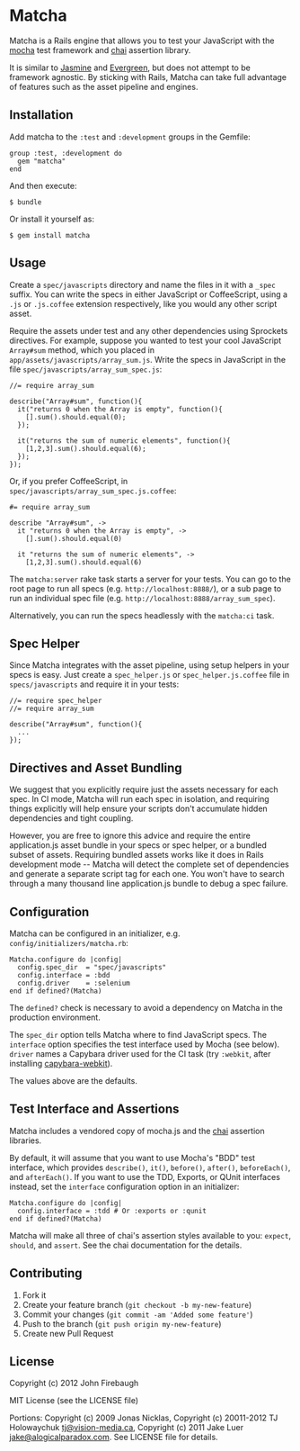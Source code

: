 # Matcha

Matcha is a Rails engine that allows you to test your JavaScript with the
[mocha](http://visionmedia.github.com/mocha/) test framework and [chai](http://chaijs.com/)
assertion library.

It is similar to [Jasmine](https://github.com/pivotal/jasmine-gem) and
[Evergreen](https://github.com/jnicklas/evergreen), but does not attempt to be framework
agnostic. By sticking with Rails, Matcha can take full advantage of features such as
the asset pipeline and engines.

## Installation

Add matcha to the `:test` and `:development` groups in the Gemfile:

    group :test, :development do
      gem "matcha"
    end

And then execute:

    $ bundle

Or install it yourself as:

    $ gem install matcha

## Usage

Create a `spec/javascripts` directory and name the files in it with a `_spec` suffix.
You can write the specs in either JavaScript or CoffeeScript, using a `.js` or
`.js.coffee` extension respectively, like you would any other script asset.

Require the assets under test and any other dependencies using Sprockets directives.
For example, suppose you wanted to test your cool JavaScript `Array#sum` method, which
you placed in `app/assets/javascripts/array_sum.js`. Write the specs in JavaScript in
the file `spec/javascripts/array_sum_spec.js`:

    //= require array_sum

    describe("Array#sum", function(){
      it("returns 0 when the Array is empty", function(){
        [].sum().should.equal(0);
      });

      it("returns the sum of numeric elements", function(){
        [1,2,3].sum().should.equal(6);
      });
    });

Or, if you prefer CoffeeScript, in `spec/javascripts/array_sum_spec.js.coffee`:

    #= require array_sum

    describe "Array#sum", ->
      it "returns 0 when the Array is empty", ->
        [].sum().should.equal(0)

      it "returns the sum of numeric elements", ->
        [1,2,3].sum().should.equal(6)

The `matcha:server` rake task starts a server for your tests. You can go to the root
page to run all specs (e.g. `http://localhost:8888/`), or a sub page to run an individual
spec file (e.g. `http://localhost:8888/array_sum_spec`).

Alternatively, you can run the specs headlessly with the `matcha:ci` task.

## Spec Helper

Since Matcha integrates with the asset pipeline, using setup helpers in your specs is
easy. Just create a `spec_helper.js` or `spec_helper.js.coffee` file in `specs/javascripts`
and require it in your tests:

    //= require spec_helper
    //= require array_sum

    describe("Array#sum", function(){
      ...
    });

## Directives and Asset Bundling

We suggest that you explicitly require just the assets necessary for each spec. In CI
mode, Matcha will run each spec in isolation, and requiring things explicitly will help
ensure your scripts don't accumulate hidden dependencies and tight coupling.

However, you are free to ignore this advice and require the entire application.js asset
bundle in your specs or spec helper, or a bundled subset of assets. Requiring bundled
assets works like it does in Rails development mode -- Matcha will detect the complete
set of dependencies and generate a separate script tag for each one. You won't have to
search through a many thousand line application.js bundle to debug a spec failure.

## Configuration

Matcha can be configured in an initializer, e.g. `config/initializers/matcha.rb`:

    Matcha.configure do |config|
      config.spec_dir  = "spec/javascripts"
      config.interface = :bdd
      config.driver    = :selenium
    end if defined?(Matcha)

The `defined?` check is necessary to avoid a dependency on Matcha in the production
environment.

The `spec_dir` option tells Matcha where to find JavaScript specs. The `interface`
option specifies the test interface used by Mocha (see below). `driver` names a
Capybara driver used for the CI task (try `:webkit`, after installing
[capybara-webkit](https://github.com/thoughtbot/capybara-webkit)).

The values above are the defaults.

## Test Interface and Assertions

Matcha includes a vendored copy of mocha.js and the [chai](http://chaijs.com/)
assertion libraries.

By default, it will assume that you want to use Mocha's "BDD" test interface, which
provides `describe()`, `it()`, `before()`, `after()`, `beforeEach()`, and `afterEach()`.
If you want to use the TDD, Exports, or QUnit interfaces instead, set the `interface`
configuration option in an initializer:

    Matcha.configure do |config|
      config.interface = :tdd # Or :exports or :qunit
    end if defined?(Matcha)

Matcha will make all three of chai's assertion styles available to you: `expect`,
`should`, and `assert`. See the chai documentation for the details.

## Contributing

1. Fork it
2. Create your feature branch (`git checkout -b my-new-feature`)
3. Commit your changes (`git commit -am 'Added some feature'`)
4. Push to the branch (`git push origin my-new-feature`)
5. Create new Pull Request

## License

Copyright (c) 2012 John Firebaugh

MIT License (see the LICENSE file)

Portions: Copyright (c) 2009 Jonas Nicklas, Copyright (c) 20011-2012 TJ Holowaychuk
<tj@vision-media.ca>, Copyright (c) 2011 Jake Luer <jake@alogicalparadox.com>. See
LICENSE file for details.
